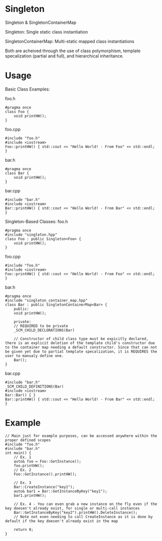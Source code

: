 # Singleton
Singleton &amp; SingletonContainerMap

Singleton: Single static class instantiation

SingletonContainerMap: Multi-static mapped class instantiations

Both are acheived through the use of class polymorphism, template specalization (partial and full), and hierarchical inheritance.

# Usage
Basic Class Examples:

foo.h
```
#pragma once
class Foo {
    void printHW();
}
```

foo.cpp
```
#include "foo.h"
#include <iostream>
Foo::printHW() { std::cout << "Hello World! - From Foo" << std::endl; }
```

bar.h
```
#pragma once
class Bar {
    void printHW();
}
```

bar.cpp
```
#include "bar.h"
#include <iostream>
Bar::printHW() { std::cout << "Hello World! - From Bar" << std::endl; }
```

Singleton-Based Classes:
foo.h
```
#pragma once
#include "singleton.hpp"
class Foo : public Singleton<Foo> {
    void printHW();
}
```

foo.cpp
```
#include "foo.h"
#include <iostream>
Foo::printHW() { std::cout << "Hello World! - From Foo" << std::endl; }
```

bar.h
```
#pragma once
#include "singleton_container_map.hpp"
class Bar : public SingletonContainerMap<Bar> {
    public:
    void printHW();

    private:
    // REQUIRED to be private
    _SCM_CHILD_DECLORATIONS(Bar)

    // Constructor of child class type must be expicitly declared, there is an explicit deletion of the template child's constructor due to the container map needing a default constructor. Since that can not be given yet due to partial template specalization, it is REQUIRES the user to manualy define one.
    Bar();
}
```

bar.cpp
```
#include "bar.h"
_SCM_CHILD_DEFINITIONS(Bar)
#include <iostream>
Bar::Bar() { }
Bar::printHW() { std::cout << "Hello World! - From Bar" << std::endl; }
```

# Example
```
// Main just for example purposes, can be accessed anywhere within the proper defined scopes
#include "foo.h"
#include "bar.h"
int main() {
    // Ex. 1
    auto& foo = Foo::GetInstance();
    foo.printHW();
    // Ex. 2
    Foo::GetInstance().printHW();

    // Ex. 3
    Bar::CreateInstance("key1");
    auto& bar1 = Bar::GetInstanceByKey("key1");
    bar1.printHW();

    // Ex. 4 - You can even grab a new instance on the fly even if the key doesen't already exist, for single or multi-call instances
    Bar::GetInstanceByKey("key2").printHW().DeleteInstance();
    // Note not even needing to call CreateInstance as it is done by default if the key doesen't already exist in the map

    return 0;
}
```